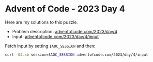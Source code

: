 # Advent of Code - 2023 Day 4
Here are my solutions to this puzzle.

* Problem description: [adventofcode.com/2023/day/4](https://adventofcode.com/2023/day/4)
* Input: [adventofcode.com/2023/day/4/input](https://adventofcode.com/2023/day/4/input)

Fetch input by setting `$AOC_SESSION` and then:
```bash
curl -OJLsb session=$AOC_SESSION adventofcode.com/2023/day/4/input
```
